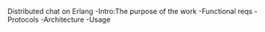 Distributed chat on Erlang
-Intro:The purpose of the work
-Functional reqs
-Protocols
-Architecture
-Usage
